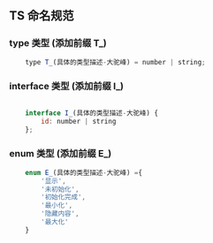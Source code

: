 ## TS 命名规范

### type 类型 (添加前缀 T\_)

```javascript
    type T_(具体的类型描述-大驼峰) = number | string;
```

### interface 类型 (添加前缀 I\_)

```javascript

    interface I_(具体的类型描述-大驼峰) {
		id: number | string
	};
```

### enum 类型 (添加前缀 E\_)

```javascript
    enum E_(具体的类型描述-大驼峰) ={
		'显示',
		'未初始化',
		'初始化完成',
		'最小化',
		'隐藏内容',
		'最大化'
	}
```

